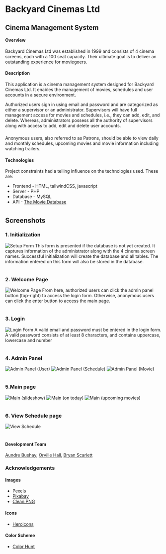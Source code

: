 
# Backyard Cinemas Ltd
## Cinema Management System
#### Overview
Backyard Cinemas Ltd was established in 1999 and consists of 4 cinema screens, each with a 100 seat capacity. Their ultimate goal is to deliver an outstanding experience for moviegoers.
#### Description
This application is a cinema management system designed for Backyard Cinemas Ltd. It enables the management of movies, schedules and user accounts in a secure environment.

Authorized users sign in using email and password and are categorized as either a supervisor or an administrator. Supervisors will have full management access for movies and schedules, i.e., they can add, edit, and delete. Whereas, administrators possess all the authority of supervisors along with access to add, edit and delete user accounts.

###
Anonymous users, also referred to as Patrons, should be able to view daily and monthly schedules, upcoming movies and movie information including watching trailers.

#### Technologies
Project constraints had a telling influence on the technologies used. These are:
- Frontend - HTML, tailwindCSS, javascript
- Server - PHP
- Database - MySQL
- API - [The Movie Database](https://www.themoviedb.org)
#
## Screenshots
### 1. Initialization
![Setup Form](public/img/screenshots/setupForm.jpg)
This form is presented if the database is not yet created. It captures information of the administrator along with the 4 cinema screen names. Successful initialization will create the database and all tables. The information entered on this form will also be stored in the database.

#
### 2. Welcome Page
![Welcome Page](public/img/screenshots/Landing.jpg)
From here, authorized users can click the admin panel button (top-right) to access the login form. Otherwise, anonymous users can click the enter button to access the main page.
#
### 3. Login
![Login Form](public/img/screenshots/LoginForm.jpg)
A valid email and password must be entered in the login form. A valid password consists of at least 8 characters, and contains uppercase, lowercase and number


#
### 4. Admin Panel
![Admin Panel (User)](public/img/screenshots/AdminPanel.jpg)
![Admin Panel (Schedule)](public/img/screenshots/AdminPanel2.jpg)
![Admin Panel (Movie)](public/img/screenshots/AdminPanel3.jpg)

#
### 5.Main page
![Main (slideshow)](public/img/screenshots/MainPage.jpg)
![Main (on today)](public/img/screenshots/MainPage2.jpg)
![Main (upcoming movies)](public/img/screenshots/MainPage3.jpg)

#
### 6. View Schedule page
![View Schedule](public/img/screenshots/ViewSchedule.jpg)

#
#
#### Development Team
[Aundre Bushay](https://www.github.com/kriane07), [Orville Hall](https://www.github.com/orvilleHall27), [Bryan Scarlett](https://github.com/b-scarlett)



### Acknowledgements
#### Images
- [Pexels](https://www.pexels.com)
- [Pixabay](https://www.pixabay.com)
- [Clean PNG](https://www.cleanpng.com)

#### Icons
- [Heroicons](https://www.heroicons.com/)


#### Color Scheme
- [Color Hunt](https://colorhunt.co/palette/0820322c394b334756ff4c29)

